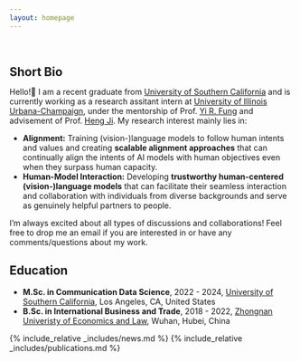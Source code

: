 ```yaml
---
layout: homepage
---
```


<h1 id="about-me"></h1>

<h2 style="margin: 60px 0px 10px;">Short Bio</h2>

Hello!👋 I am a recent graduate from [University of Southern California](https://www.usc.edu/) and is currently working as a research assitant intern at [University of Illinois Urbana-Champaign](https://illinois.edu/), under the mentorship of Prof. [Yi R. Fung](https://yrf1.github.io/) and advisement of Prof. [Heng Ji](https://blender.cs.illinois.edu/hengji.html). My research interest mainly lies in:
- **Alignment:** Training (vision-)language models to follow human intents and values and creating **scalable alignment approaches** that can continually align the intents of AI models with human objectives even when they surpass human capacity. 
- **Human-Model Interaction:** Developing **trustworthy human-centered (vision-)language models** that can facilitate their seamless interaction and collaboration with individuals from diverse backgrounds and serve as genuinely helpful partners to people.

I’m always excited about all types of discussions and collaborations! Feel free to drop me an email if you are interested in or have any comments/questions about my work.




## Education
- **M.Sc. in Communication Data Science**, 2022 - 2024, [University of Southern California](https://www.usc.edu/), Los Angeles, CA, United States
- **B.Sc. in International Business and Trade**, 2018 - 2022, [Zhongnan Univeristy of Economics and Law](https://wap.zuel.edu.cn/), Wuhan, Hubei, China

{% include_relative _includes/news.md %}
{% include_relative _includes/publications.md %}
